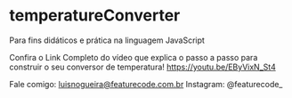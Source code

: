 # temperatureConverter

Para fins didáticos e prática na linguagem JavaScript

Confira o Link Completo do vídeo que explica o passo a passo para construir o seu conversor de temperatura! https://youtu.be/EByVixN_St4

Fale comigo: luisnogueira@featurecode.com.br Instagram: @featurecode_
